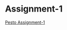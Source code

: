 # Assignment-1 

<a href="https://pesto-students.github.io/p5-sanjana-appikatlaanudeep/blob/week2/Assignment-1/index.html">Pesto Assignment-1</a>
